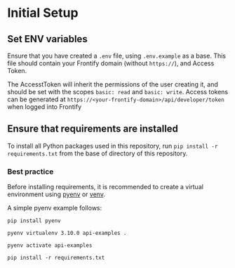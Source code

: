 # Initial Setup
## Set ENV variables
Ensure that you have created a `.env` file, using `.env.example` as a base. This file should contain your Frontify domain (without `https://`), and Access Token.

The AccesstToken will inherit the permissions of the user creating it, and should be set with the scopes `basic: read` and `basic: write`. Access tokens can be generated at `https://<your-frontify-domain>/api/developer/token` when logged into Frontify

## Ensure that requirements are installed
To install all Python packages used in this repository, run `pip install -r requirements.txt` from the base of directory of this repository. 

### Best practice
Before installing requirements, it is recommended to create a virtual environment using [pyenv](https://github.com/pyenv/pyenv) or [venv](https://docs.python.org/3/library/venv.html).

A simple pyenv example follows:
```
pip install pyenv

pyenv virtualenv 3.10.0 api-examples .

pyenv activate api-examples

pip install -r requirements.txt
```